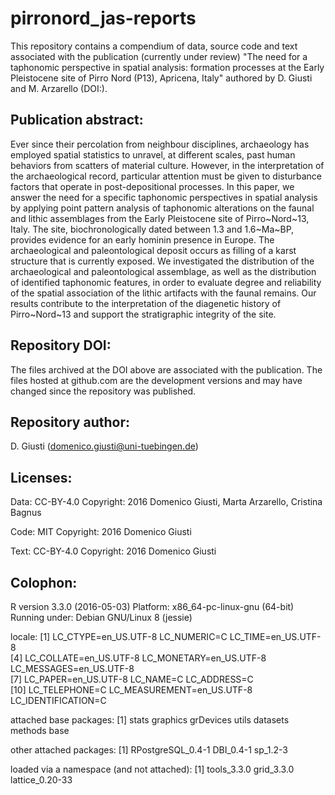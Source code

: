 pirronord_jas-reports
=====================================

This repository contains a compendium of data, source code and text associated with the publication (currently under review) "The need for a taphonomic perspective in spatial analysis: formation processes at the Early Pleistocene site of Pirro Nord (P13), Apricena, Italy" authored by D. Giusti and M. Arzarello (DOI:).

## Publication abstract:
Ever since their percolation from neighbour disciplines, archaeology has employed spatial statistics to unravel, at different scales, past human behaviors from scatters of material culture. However, in the interpretation of the archaeological record, particular attention must be given to disturbance factors that operate in post-depositional processes. In this paper, we answer the need for a specific taphonomic perspectives in spatial analysis by applying point pattern analysis of taphonomic alterations on the faunal and lithic assemblages from the Early Pleistocene site of Pirro~Nord~13, Italy. The site, biochronologically dated between 1.3 and 1.6~Ma~BP, provides evidence for an early hominin presence in Europe. The archaeological and paleontological deposit occurs as filling of a karst structure that is currently exposed. We investigated the distribution of the archaeological and paleontological assemblage, as well as the distribution of identified taphonomic features, in order to evaluate degree and reliability of the spatial association of the lithic artifacts with the faunal remains. Our results contribute to the interpretation of the diagenetic history of Pirro~Nord~13 and support the stratigraphic integrity of the site.

## Repository DOI:



The files archived at the DOI above are associated with the publication. The files hosted at github.com are the development versions and may have changed since the repository was published.

## Repository author:

D. Giusti (domenico.giusti@uni-tuebingen.de)

## Licenses:

Data: CC-BY-4.0 Copyright: 2016 Domenico Giusti, Marta Arzarello, Cristina Bagnus

Code: MIT Copyright: 2016 Domenico Giusti

Text: CC-BY-4.0 Copyright: 2016 Domenico Giusti

## Colophon:

R version 3.3.0 (2016-05-03)
Platform: x86_64-pc-linux-gnu (64-bit)
Running under: Debian GNU/Linux 8 (jessie)

locale:
 [1] LC_CTYPE=en_US.UTF-8       LC_NUMERIC=C               LC_TIME=en_US.UTF-8       
 [4] LC_COLLATE=en_US.UTF-8     LC_MONETARY=en_US.UTF-8    LC_MESSAGES=en_US.UTF-8   
 [7] LC_PAPER=en_US.UTF-8       LC_NAME=C                  LC_ADDRESS=C              
[10] LC_TELEPHONE=C             LC_MEASUREMENT=en_US.UTF-8 LC_IDENTIFICATION=C       

attached base packages:
[1] stats     graphics  grDevices utils     datasets  methods   base     

other attached packages:
[1] RPostgreSQL_0.4-1 DBI_0.4-1         sp_1.2-3         

loaded via a namespace (and not attached):
[1] tools_3.3.0     grid_3.3.0      lattice_0.20-33